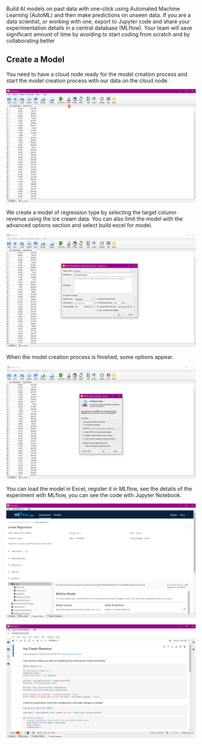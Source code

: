 Build AI models on past data with one-click using Automated Machine Learning (AutoML) and then make predictions 
on unseen data. If you are a data scientist, or working with one, export to Jupyter code and share your experimentation 
details in a central database (MLflow). Your team will save significant amount of time by avoiding to start coding from 
scratch and by collaborating better

## Create a Model
You need to have a cloud node ready for the model creation process and start the model creation process with our data on the cloud node.

![model](img/model.png)

We create a model of regression type by selecting the target column revenue using the ice cream data.
You can also limit the model with the advanced options section and select build excel for model.

![model2](img/model2.png)

When the model creation process is finished, some options appear.

![model3](img/model3.png)

You can load the model in Excel, register it in MLflow, see the details of the experiment with MLflow, you can see the code with Jupyter Notebook.

![mlflow](img/mlflow.png)

![jupyter](img/jupyter.png)

